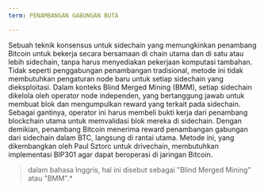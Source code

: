 ```yaml
---
term: PENAMBANGAN GABUNGAN BUTA

---
```

Sebuah teknik konsensus untuk sidechain yang memungkinkan penambang Bitcoin untuk bekerja secara bersamaan di chain utama dan di satu atau lebih sidechain, tanpa harus menyediakan pekerjaan komputasi tambahan. Tidak seperti penggabungan penambangan tradisional, metode ini tidak membutuhkan pengaturan node baru untuk setiap sidechain yang dieksploitasi. Dalam konteks Blind Merged Mining (BMM), setiap sidechain dikelola oleh operator node independen, yang bertanggung jawab untuk membuat blok dan mengumpulkan reward yang terkait pada sidechain. Sebagai gantinya, operator ini harus membeli bukti kerja dari penambang blockchain utama untuk memvalidasi blok mereka di sidechain. Dengan demikian, penambang Bitcoin menerima reward penambangan gabungan dari sidechain dalam BTC, langsung di rantai utama. Metode ini, yang dikembangkan oleh Paul Sztorc untuk drivechain, membutuhkan implementasi BIP301 agar dapat beroperasi di jaringan Bitcoin.

> dalam bahasa Inggris, hal ini disebut sebagai "Blind Merged Mining" atau "BMM".*